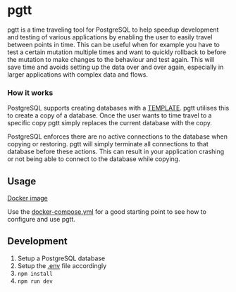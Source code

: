 # pgtt
pgtt is a time traveling tool for PostgreSQL to help speedup development and testing of various applications by enabling the user to easily travel between points in time. This can be useful when for example you have to test a certain mutation multiple times and want to quickly rollback to before the mutation to make changes to the behaviour and test again. This will save time and avoids setting up the data over and over again, especially in larger applications with complex data and flows.

### How it works
PostgreSQL supports creating databases with a [TEMPLATE](https://www.postgresql.org/docs/current/sql-createdatabase.html). pgtt utilises this to create a copy of a database. Once the user wants to time travel to a specific copy pgtt simply replaces the current database with the copy.  

PostgreSQL enforces there are no active connections to the database when copying or restoring. pgtt will simply terminate all connections to that database before these actions. This can result in your application crashing or not being able to connect to the database while copying.

## Usage
[Docker image](https://github.com/BenjaminFaal/pgtt/pkgs/container/pgtt)

Use the [docker-compose.yml](docker-compose.yml) for a good starting point to see how to configure and use pgtt.

## Development
1. Setup a PostgreSQL database
2. Setup the [.env](.env) file accordingly
3. `npm install`
4. `npm run dev`